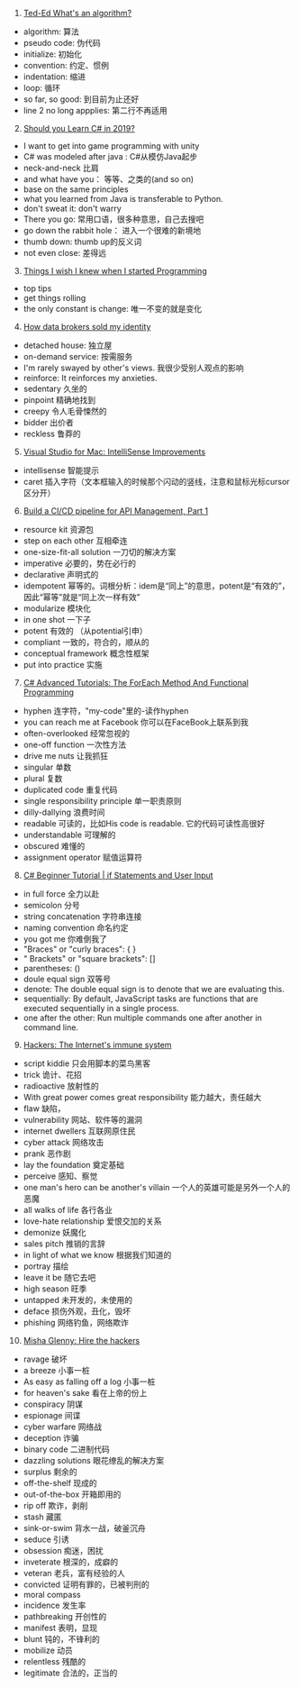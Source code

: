 01. [Ted-Ed What's an algorithm?](https://www.ted.com/talks/david_malan_what_s_an_algorithm#t-200400)
   - algorithm: 算法
   - pseudo code: 伪代码
   - initialize: 初始化
   - convention: 约定、惯例
   - indentation: 缩进
   - loop: 循环
   - so far, so good: 到目前为止还好
   - line 2 no long appplies: 第二行不再适用

02. [Should you Learn C# in 2019?](https://www.youtube.com/watch?v=2KHjrvNHIZc)
   - I want to get into game programming with unity
   - C# was modeled after java : C#从模仿Java起步
   - neck-and-neck 比肩
   - and what have you： 等等、之类的(and so on)
   - base on the same principles
   - what you learned from Java is transferable to Python.
   - don't sweat it: don't warry
   - There you go: 常用口语，很多种意思，自己去搜吧
   - go down the rabbit hole： 进入一个很难的新境地
   - thumb down: thumb up的反义词
   - not even close: 差得远
03. [Things I wish I knew when I started Programming](https://www.youtube.com/watch?v=GAgegNHVXxE)
   - top tips
   - get things rolling
   - the only constant is change: 唯一不变的就是变化
04. [How data brokers sold my identity](https://www.ted.com/talks/madhumita_murgia_how_data_brokers_sell_your_identity/transcript?language=en)
   - detached house: 独立屋
   - on-demand service: 按需服务
   - I'm rarely swayed by other's views. 我很少受别人观点的影响
   - reinforce: It reinforces my anxieties.
   - sedentary 久坐的
   - pinpoint 精确地找到
   - creepy 令人毛骨悚然的
   - bidder 出价者
   - reckless 鲁莽的
05. [Visual Studio for Mac: IntelliSense Improvements](https://channel9.msdn.com/Shows/Visual-Studio-Toolbox/Visual-Studio-for-Mac-IntelliSense-Improvements)
   - intellisense 智能提示
   - caret 插入字符（文本框输入的时候那个闪动的竖线，注意和鼠标光标cursor区分开）
06. [Build a CI/CD pipeline for API Management, Part 1](https://channel9.msdn.com/Shows/Azure-Friday/Build-a-CICD-pipeline-for-API-Management-Part-1)
   - resource kit 资源包
   - step on each other 互相牵连
   - one-size-fit-all solution 一刀切的解决方案
   - imperative 必要的，势在必行的
   - declarative 声明式的
   - idempotent 幂等的。词根分析：idem是“同上”的意思，potent是“有效的”，因此“幂等”就是“同上次一样有效”
   - modularize 模块化
   - in one shot 一下子
   - potent 有效的 （从potential引申）
   - compliant 一致的，符合的，顺从的
   - conceptual framework 概念性框架
   - put into practice 实施
07. [C# Advanced Tutorials: The ForEach Method And Functional Programming](https://www.youtube.com/watch?v=s8ru33IIQzc)
   - hyphen 连字符，"my-code"里的-读作hyphen
   - you can reach me at Facebook 你可以在FaceBook上联系到我
   - often-overlooked 经常忽视的
   - one-off function 一次性方法
   - drive me nuts 让我抓狂
   - singular 单数
   - plural 复数
   - duplicated code 重复代码
   - single responsibility principle 单一职责原则
   - dilly-dallying 浪费时间
   - readable 可读的，比如His code is readable. 它的代码可读性高很好
   - understandable 可理解的
   - obscured 难懂的
   - assignment operator 赋值运算符
08. [C# Beginner Tutorial | if Statements and User Input](https://www.youtube.com/watch?v=19C-78OKoCU)
   - in full force 全力以赴
   - semicolon 分号
   - string concatenation 字符串连接
   - naming convention 命名约定
   - you got me 你难倒我了
   - "Braces" or "curly braces":  \{ \} 
   - " Brackets" or "square brackets": \[\]
   - parentheses: \(\)
   - doule equal sign 双等号
   - denote: The double equal sign is to denote that we are evaluating this.
   - sequentially: By default, JavaScript tasks are functions that are executed sequentially in a single process. 
   - one after the other: Run multiple commands one after another in command line.
09. [Hackers: The Internet's immune system](https://www.ted.com/talks/keren_elazari_hackers_the_internet_s_immune_system?language=en#t-947700)
   - script kiddie 只会用脚本的菜鸟黑客
   - trick 诡计、花招
   - radioactive 放射性的
   - With great power comes great responsibility 能力越大，责任越大
   - flaw 缺陷，
   - vulnerability 网站、软件等的漏洞 
   - internet dwellers 互联网原住民
   - cyber attack 网络攻击
   - prank 恶作剧
   - lay the foundation 奠定基础
   - perceive 感知、察觉
   - one man's hero can be another's villain 一个人的英雄可能是另外一个人的恶魔
   - all walks of life 各行各业
   - love-hate relationship 爱恨交加的关系
   - demonize 妖魔化
   - sales pitch 推销的言辞
   - in light of what we know 根据我们知道的
   - portray 描绘
   - leave it be 随它去吧
   - high season 旺季
   - untapped 未开发的，未使用的
   - deface 损伤外观，丑化，毁坏
   - phishing 网络钓鱼，网络欺诈
10. [Misha Glenny: Hire the hackers](https://www.ted.com/talks/misha_glenny_hire_the_hackers)
   - ravage 破坏
   - a breeze 小事一桩
   - As easy as falling off a log  小事一桩
   - for heaven's sake 看在上帝的份上
   - conspiracy 阴谋
   - espionage 间谍
   - cyber warfare 网络战
   - deception 诈骗
   - binary code 二进制代码
   - dazzling solutions 眼花缭乱的解决方案
   - surplus 剩余的
   - off-the-shelf 现成的
   - out-of-the-box 开箱即用的
   - rip off  欺诈，剥削
   - stash 藏匿
   - sink-or-swim 背水一战，破釜沉舟
   - seduce 引诱
   - obsession 痴迷，困扰
   - inveterate 根深的，成癖的
   - veteran 老兵，富有经验的人
   - convicted 证明有罪的，已被判刑的
   - moral compass
   - incidence 发生率
   - pathbreaking 开创性的
   - manifest 表明，显现
   - blunt 钝的，不锋利的
   - mobilize 动员
   - relentless 残酷的
   - legitimate 合法的，正当的
